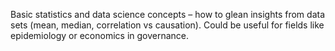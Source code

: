 Basic statistics and data science concepts – how to glean insights from data sets (mean, median, correlation vs causation). Could be useful for fields like epidemiology or economics in governance.